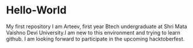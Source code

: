 # Hello-World
My first repository
I am Arteev, first year Btech undergraduate at Shri Mata Vaishno Devi University.I am new to this environment and trying to learn github.
I am looking forward to participate in the upcoming hacktoberfest.
